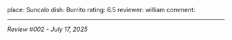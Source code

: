 place: Suncalo
dish: Burrito
rating: 6.5
reviewer: william
comment:

---
*Review #002 - July 17, 2025*
